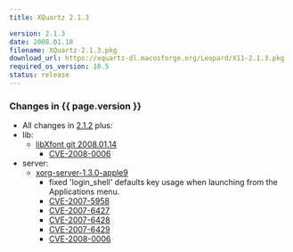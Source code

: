 ```yaml
---
title: XQuartz 2.1.3

version: 2.1.3
date: 2008.01.18
filename: XQuartz-2.1.3.pkg
download_url: https://xquartz-dl.macosforge.org/Leopard/X11-2.1.3.pkg
required_os_version: 10.5
status: release
---
```


### Changes in {{ page.version }} ###
  * All changes in [2.1.2](XQuartz-2.1.2.html) plus:
  * lib:
    * [libXfont git 2008.01.14](http://cgit.freedesktop.org/xorg/lib/libXfont)
      * [CVE-2008-0006](http://cve.mitre.org/cgi-bin/cvename.cgi?name=CVE-2008-0006)
  * server:
    * [xorg-server-1.3.0-apple9](https://github.com/XQuartz/xorg-server/commits/22abea41edc434a2da03e1e6ee3dac5fdd986569)
      * fixed 'login_shell' defaults key usage when launching from the Applications menu.
      * [CVE-2007-5958](http://cve.mitre.org/cgi-bin/cvename.cgi?name=CVE-2007-5958)
      * [CVE-2007-6427](http://cve.mitre.org/cgi-bin/cvename.cgi?name=CVE-2007-6427)
      * [CVE-2007-6428](http://cve.mitre.org/cgi-bin/cvename.cgi?name=CVE-2007-6428)
      * [CVE-2007-6429](http://cve.mitre.org/cgi-bin/cvename.cgi?name=CVE-2007-6429)
      * [CVE-2008-0006](http://cve.mitre.org/cgi-bin/cvename.cgi?name=CVE-2008-0006)

